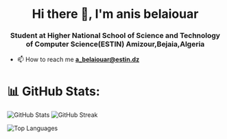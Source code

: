 <h1 align="center">Hi there 👋, I'm anis belaiouar</h1>
<h3 align="center">Student at Higher National School of Science and Technology of Computer Science(ESTIN) Amizour,Bejaia,Algeria</h3>


- 📫 How to reach me **a_belaiouar@estin.dz**



# 📊 GitHub Stats:
![GitHub Stats](https://github-readme-stats.vercel.app/api?username=anisbl&theme=dark&hide_border=false&include_all_commits=false&count_private=true)
![GitHub Streak](https://github-readme-streak-stats.herokuapp.com/?user=anisbl&theme=dark&hide_border=false)

![Top Languages](https://github-readme-stats.vercel.app/api/top-langs/?username=anisbl&theme=dark&hide_border=false&include_all_commits=false&count_private=true&layout=compact)
<!--
**anisbl/anisbl** is a ✨ _special_ ✨ repository because its `README.md` (this file) appears on your GitHub profile.

Here are some ideas to get you started:

- 🔭 I’m currently working on ...
- 🌱 I’m currently learning ...
- 👯 I’m looking to collaborate on ...
- 🤔 I’m looking for help with ...
- 💬 Ask me about ...
- 📫 How to reach me: ...
- 😄 Pronouns: ...
- ⚡ Fun fact: ...
-->
